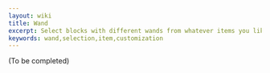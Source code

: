 ```yaml
---
layout: wiki
title: Wand
excerpt: Select blocks with different wands from whatever items you like
keywords: wand,selection,item,customization
---
```


(To be completed)
